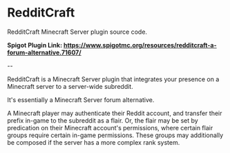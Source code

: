 # RedditCraft

RedditCraft Minecraft Server plugin source code.

**Spigot Plugin Link: https://www.spigotmc.org/resources/redditcraft-a-forum-alternative.71607/**

--

RedditCraft is a Minecraft Server plugin that integrates your presence on a Minecraft server to a server-wide subreddit.

It's essentially a Minecraft Server forum alternative.

A Minecraft player may authenticate their Reddit account, and transfer their prefix in-game to the subreddit as a flair. Or, the flair may be set by predication on their Minecraft account's permissions, where certain flair groups require certain in-game permissions. These groups may additionally be composed if the server has a more complex rank system.
